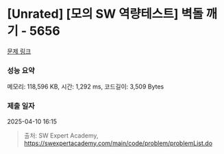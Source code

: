 # [Unrated] [모의 SW 역량테스트] 벽돌 깨기 - 5656 

[문제 링크](https://swexpertacademy.com/main/code/problem/problemDetail.do?contestProbId=AWXRQm6qfL0DFAUo) 

### 성능 요약

메모리: 118,596 KB, 시간: 1,292 ms, 코드길이: 3,509 Bytes

### 제출 일자

2025-04-10 16:15



> 출처: SW Expert Academy, https://swexpertacademy.com/main/code/problem/problemList.do